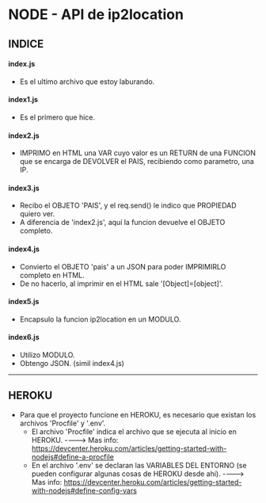 # NODE - API de ip2location

## INDICE
#### index.js
  - Es el ultimo archivo que estoy laburando.

#### index1.js
  - Es el primero que hice.

#### index2.js
  - IMPRIMO en HTML una VAR cuyo valor es un RETURN de una FUNCION que se encarga de DEVOLVER el PAIS, recibiendo como parametro, una IP.

#### index3.js
  - Recibo el OBJETO 'PAIS', y el req.send() le indico que PROPIEDAD quiero ver. 
  - A diferencia de 'index2.js', aquí la funcion devuelve el OBJETO completo.

#### index4.js
  - Convierto el OBJETO 'pais' a un JSON para poder IMPRIMIRLO completo en HTML.
  - De no hacerlo, al imprimir en el HTML sale '[Object]=[object]'.

#### index5.js
  - Encapsulo la funcion ip2location en un MODULO.

#### index6.js
  - Utilizo MODULO.
  - Obtengo JSON. (simil index4.js)



------------------------------------------------------------------------------------------------------------------

## HEROKU

- Para que el proyecto funcione en HEROKU, es necesario que existan los archivos 'Procfile' y '.env'.
    - El archivo 'Procfile' indica el archivo que se ejecuta al inicio en HEROKU.
    ----> Mas info: https://devcenter.heroku.com/articles/getting-started-with-nodejs#define-a-procfile
    - En el archivo '.env' se declaran las VARIABLES DEL ENTORNO (se pueden configurar algunas cosas de HEROKU desde ahi).
    ----> Mas info: https://devcenter.heroku.com/articles/getting-started-with-nodejs#define-config-vars